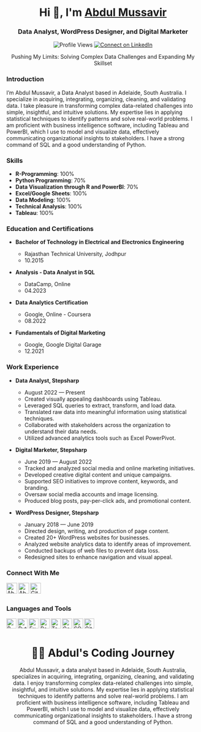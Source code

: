 <h1 align="center">Hi 👋, I'm <a href="https://bold.pro/my/abdul-mussavir-230801235445">Abdul Mussavir</a></h1>
<h3 align="center">Data Analyst, WordPress Designer, and Digital Marketer</h3>

<div align="center">
    <img src="https://komarev.com/ghpvc/?username=abdul-mussavir&label=Profile+Views&color=blue&style=for-the-badge" alt="Profile Views" />
    <a href="https://www.linkedin.com/in/abdul-mussavir/"><img src="https://img.shields.io/badge/-CONNECT-blue?style=for-the-badge&logo=Linkedin&link=https://www.linkedin.com/in/abdul-mussavir" alt="Connect on LinkedIn" /> </a>
</div>

<p align="center">Pushing My Limits: Solving Complex Data Challenges and Expanding My Skillset</p>

### Introduction

I’m Abdul Mussavir, a Data Analyst based in Adelaide, South Australia. I specialize in acquiring, integrating, organizing, cleaning, and validating data. I take pleasure in transforming complex data-related challenges into simple, insightful, and intuitive solutions. My expertise lies in applying statistical techniques to identify patterns and solve real-world problems. I am proficient with business intelligence software, including Tableau and PowerBI, which I use to model and visualize data, effectively communicating organizational insights to stakeholders. I have a strong command of SQL and a good understanding of Python.

### Skills

- **R-Programming**: 100%
- **Python Programming**: 70%
- **Data Visualization through R and PowerBI**: 70%
- **Excel/Google Sheets**: 100%
- **Data Modeling**: 100%
- **Technical Analysis**: 100%
- **Tableau**: 100%

### Education and Certifications

- **Bachelor of Technology in Electrical and Electronics Engineering**
  - Rajasthan Technical University, Jodhpur
  - 10.2015

- **Analysis - Data Analyst in SQL**
  - DataCamp, Online
  - 04.2023

- **Data Analytics Certification**
  - Google, Online - Coursera
  - 08.2022

- **Fundamentals of Digital Marketing**
  - Google, Google Digital Garage
  - 12.2021

### Work Experience

- **Data Analyst, Stepsharp**
  - August 2022 — Present
  - Created visually appealing dashboards using Tableau.
  - Leveraged SQL queries to extract, transform, and load data.
  - Translated raw data into meaningful information using statistical techniques.
  - Collaborated with stakeholders across the organization to understand their data needs.
  - Utilized advanced analytics tools such as Excel PowerPivot.

- **Digital Marketer, Stepsharp**
  - June 2019 — August 2022
  - Tracked and analyzed social media and online marketing initiatives.
  - Developed creative digital content and unique campaigns.
  - Supported SEO initiatives to improve content, keywords, and branding.
  - Oversaw social media accounts and image licensing.
  - Produced blog posts, pay-per-click ads, and promotional content.

- **WordPress Designer, Stepsharp**
  - January 2018 — June 2019
  - Directed design, writing, and production of page content.
  - Created 20+ WordPress websites for businesses.
  - Analyzed website analytics data to identify areas of improvement.
  - Conducted backups of web files to prevent data loss.
  - Redesigned sites to enhance navigation and visual appeal.

### Connect With Me

[<img align="left" alt="Abdul Mussavir | Bold.pro" width="28px" src="https://www.vectorlogo.zone/logos/bold/bold-tile.svg" />][boldpro]
[<img align="left" alt="Abdul Mussavir | Personal Website" width="28px" src="https://www.vectorlogo.zone/logos/google_analytics/google_analytics-icon.svg" />][website]
[<img align="left" alt="GitHub" width="28px" src="https://www.vectorlogo.zone/logos/github/github-icon.svg" />][github]

<br />
<br />

### Languages and Tools

[<img align="left" alt="R-Programming" width="26px" src="https://www.vectorlogo.zone/logos/r-project/r-project-icon.svg" />][r-programming]
[<img align="left" alt="Python" width="26px" src="https://www.vectorlogo.zone/logos/python/python-icon.svg" />][python]
[<img align="left" alt="Excel" width="26px" src="https://www.vectorlogo.zone/logos/microsoft_excel/microsoft_excel-icon.svg" />][excel]
[<img align="left" alt="PowerBI" width="26px" src="https://www.vectorlogo.zone/logos/microsoft_powerbi/microsoft_powerbi-icon.svg" />][powerbi]
[<img align="left" alt="Tableau" width="26px" src="https://www.vectorlogo.zone/logos/tableau/tableau-icon.svg" />][tableau]
[<img align="left" alt="Google Sheets" width="26px" src="https://www.vectorlogo.zone/logos/google_sheets/google_sheets-icon.svg" />][google-sheets]
[<img align="left" alt="SQL" width="26px" src="https://www.vectorlogo.zone/logos/mysql/mysql-icon.svg" />][sql]
[<img align="left" alt="GitHub" width="26px" src="https://www.vectorlogo.zone/logos/github/github-icon.svg" />][github]

<br />
<br />

<h1 align="center">👨‍💻 Abdul's Coding Journey</h1>
<p align="center">Abdul Mussavir, a data analyst based in Adelaide, South Australia, specializes in acquiring, integrating, organizing, cleaning, and validating data. I enjoy transforming complex data-related challenges into simple, insightful, and intuitive solutions. My expertise lies in applying statistical techniques to identify patterns and solve real-world problems. I am proficient with business intelligence software, including Tableau and PowerBI, which I use to model and visualize data, effectively communicating organizational insights to stakeholders. I have a strong command of SQL and a good understanding of Python.</p>

[linkedin]: https://www.linkedin.com/in/abdul-mussavir/
[boldpro]: https://bold.pro/my/abdul-mussavir-230801235445
[website]: https://aussieanalyst.com
[r-programming]: https://www.r-project.org
[python]: https://www.python.org
[excel]: https://www.microsoft.com/en-us/microsoft-365/excel
[powerbi]: https://powerbi.microsoft.com
[tableau]: https://www.tableau.com
[google-sheets]: https://www.google.com/sheets/about/
[sql]: https://www.mysql.com
[github]: https://github.com/abdul-mussavir
